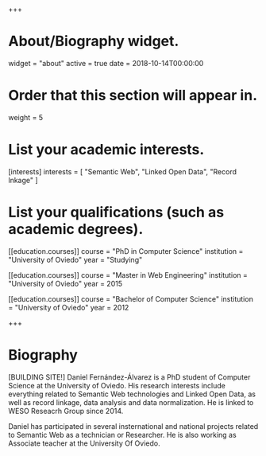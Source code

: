 +++
# About/Biography widget.
widget = "about"
active = true
date = 2018-10-14T00:00:00

# Order that this section will appear in.
weight = 5

# List your academic interests.
[interests]
  interests = [
    "Semantic Web",
    "Linked Open Data",
    "Record lnkage"
  ]

# List your qualifications (such as academic degrees).
[[education.courses]]
  course = "PhD in Computer Science"
  institution = "University of Oviedo"
  year = "Studying"

[[education.courses]]
  course = "Master in Web Engineering"
  institution = "University of Oviedo"
  year = 2015

[[education.courses]]
  course = "Bachelor of Computer Science"
  institution = "University of Oviedo"
  year = 2012
 
+++

# Biography

\[BUILDING SITE!\] Daniel Fernández-Álvarez is a PhD student of Computer Science at the University of Oviedo. His research interests include everything related to Semantic Web technologies and Linked Open Data, as well as record linkage, data analysis and data normalization. He is linked to WESO Reseacrh Group since 2014.

Daniel has participated in several insternational and national projects related to Semantic Web as a technician or Researcher. He is also working as Associate teacher at the University Of Oviedo.
